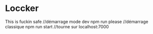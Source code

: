 # Loccker
This is fuckin safe
//démarrage mode dev
npm run please 
//démarrage classique
npm run start
//tourne sur localhost:7000
